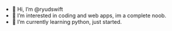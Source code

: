 - 👋 Hi, I’m @ryudswift
- 👀 I’m interested in coding and web apps, im a complete noob.
- 🌱 I’m currently learning python, just started.   

<!---
ryudswift/ryudswift is a ✨ special ✨ repository because its `README.md` (this file) appears on your GitHub profile.
You can click the Preview link to take a look at your changes.
--->

